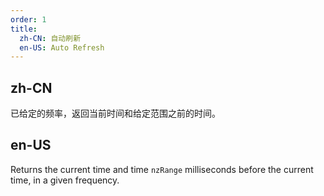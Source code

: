 ```yaml
---
order: 1
title:
  zh-CN: 自动刷新
  en-US: Auto Refresh
---
```


## zh-CN

已给定的频率，返回当前时间和给定范围之前的时间。

## en-US

Returns the current time and time `nzRange` milliseconds before the current time, in a given frequency.
